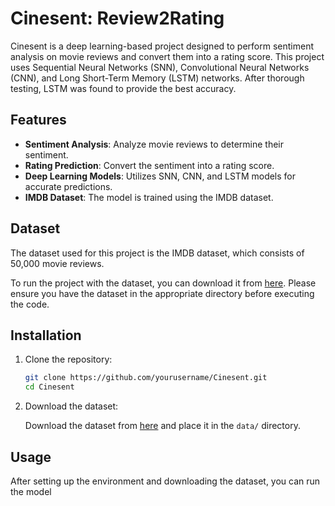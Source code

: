 # Cinesent: Review2Rating

Cinesent is a deep learning-based project designed to perform sentiment analysis on movie reviews and convert them into a rating score. This project uses Sequential Neural Networks (SNN), Convolutional Neural Networks (CNN), and Long Short-Term Memory (LSTM) networks. After thorough testing, LSTM was found to provide the best accuracy.

## Features

- **Sentiment Analysis**: Analyze movie reviews to determine their sentiment.
- **Rating Prediction**: Convert the sentiment into a rating score.
- **Deep Learning Models**: Utilizes SNN, CNN, and LSTM models for accurate predictions.
- **IMDB Dataset**: The model is trained using the IMDB dataset.

## Dataset

The dataset used for this project is the IMDB dataset, which consists of 50,000 movie reviews. 

To run the project with the dataset, you can download it from [here](https://1drv.ms/f/c/4756e2f2ada42952/EvexAIcPXstPjFM4jK7qfeMByHf4G33j1pgUImUtD8KOlA?e=eivE8x). Please ensure you have the dataset in the appropriate directory before executing the code.

## Installation

1. Clone the repository:

    ```bash
    git clone https://github.com/yourusername/Cinesent.git
    cd Cinesent
    ```

2. Download the dataset:

    Download the dataset from [here](https://1drv.ms/f/c/4756e2f2ada42952/EvexAIcPXstPjFM4jK7qfeMByHf4G33j1pgUImUtD8KOlA?e=eivE8x) and place it in the `data/` directory.

## Usage

After setting up the environment and downloading the dataset, you can run the model
